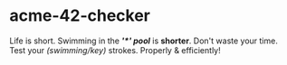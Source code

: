 # acme-42-checker

Life is short. Swimming in the **_'\*' pool_** is **shorter**. Don't waste your time. Test your _(swimming/key)_ strokes. Properly &amp; efficiently!
